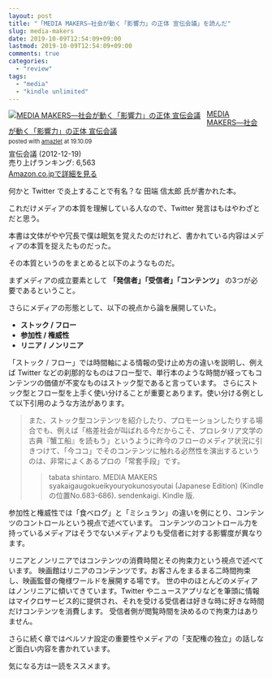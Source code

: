 ```yaml
---
layout: post
title: "「MEDIA MAKERS―社会が動く「影響力」の正体 宣伝会議」を読んだ"
slug: media-makers
date: 2019-10-09T12:54:09+09:00
lastmod: 2019-10-09T12:54:09+09:00
comments: true
categories:
  - "review"
tags:
  - "media"
  - "kindle unlimited"
---
```


<div class="amazlet-box" style="margin-bottom:0px;"><div class="amazlet-image" style="float:left;margin:0px 12px 1px 0px;"><a href="http://www.amazon.co.jp/exec/obidos/ASIN/B00AQZLZ2G/iriyaufo-22/ref=nosim/" name="amazletlink" target="_blank"><img src="https://images-fe.ssl-images-amazon.com/images/I/41LJI6Ux12L._SL160_.jpg" alt="MEDIA MAKERS―社会が動く「影響力」の正体 宣伝会議" style="border: none;" /></a></div><div class="amazlet-info" style="line-height:120%; margin-bottom: 10px"><div class="amazlet-name" style="margin-bottom:10px;line-height:120%"><a href="http://www.amazon.co.jp/exec/obidos/ASIN/B00AQZLZ2G/iriyaufo-22/ref=nosim/" name="amazletlink" target="_blank">MEDIA MAKERS―社会が動く「影響力」の正体 宣伝会議</a><div class="amazlet-powered-date" style="font-size:80%;margin-top:5px;line-height:120%">posted with <a href="http://www.amazlet.com/" title="amazlet" target="_blank">amazlet</a> at 19.10.09</div></div><div class="amazlet-detail">宣伝会議 (2012-12-19)<br />売り上げランキング: 6,563<br /></div><div class="amazlet-sub-info" style="float: left;"><div class="amazlet-link" style="margin-top: 5px"><a href="http://www.amazon.co.jp/exec/obidos/ASIN/B00AQZLZ2G/iriyaufo-22/ref=nosim/" name="amazletlink" target="_blank">Amazon.co.jpで詳細を見る</a></div></div></div><div class="amazlet-footer" style="clear: left"></div></div>

何かと Twitter で炎上することで有名？な 田端 信太郎 氏が書かれた本。

これだけメディアの本質を理解している人なので、Twitter 発言はもはやわざとだと思う。

本書は文体がやや冗長で僕は眠気を覚えたのだけれど、書かれている内容はメディアの本質を捉えたものだった。

その本質というのをまとめると以下のようなものだ。

まずメディアの成立要素として **「発信者」「受信者」「コンテンツ」** の3つが必要であるということ。

さらにメディアの形態として、以下の視点から論を展開していた。

- **ストック / フロー**
- **参加性 / 権威性**
- **リニア / ノンリニア**

「ストック / フロー」では時間軸による情報の受け止め方の違いを説明し、例えば Twitter などの刹那的なものはフロー型で、単行本のような時間が経ってもコンテンツの価値が不変なものはストック型であると言っています。
さらにストック型とフロー型を上手く使い分けることが重要とあります。使い分ける例として以下引用のような方法があります。

> また、ストック型コンテンツを紹介したり、プロモーションしたりする場合でも、例えば「格差社会が叫ばれる今だからこそ、プロレタリア文学の古典『蟹工船』を読もう」というように昨今のフローのメディア状況に引きつけて、「今ココ」でそのコンテンツに触れる必然性を演出するというのは、非常によくあるプロの「常套手段」です。
>
>> tabata shintaro. MEDIA MAKERS syakaigaugokueikyouryokunosyoutai (Japanese Edition) (Kindle の位置No.683-686). sendenkaigi. Kindle 版.

参加性と権威性では「食べログ」と「ミシュラン」の違いを例にとり、コンテンツのコントロールという視点で述べています。
コンテンツのコントロール力を持っているメディアはそうでないメディアよりも受信者に対する影響度が異なります。

リニアとノンリニアではコンテンツの消費時間とその拘束力という視点で述べています。
映画館はリニアのコンテンツです。お客さんをまるまる二時間拘束し、映画監督の俺様ワールドを展開する場です。
世の中のほとんどのメディアはノンリニアに傾いてきています。Twitter やニュースアプリなどを筆頭に情報はマイクロサービス的に提供され、それを受ける受信者は好きな時に好きな時間だけコンテンツを消費します。
受信者側が閲覧時間を決めるので拘束力はありません。

さらに続く章ではペルソナ設定の重要性やメディアの「支配権の独立」の話しなど面白い内容を書かれています。

気になる方は一読をススメます。